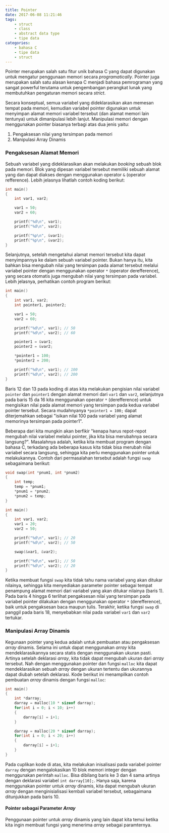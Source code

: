 ```yaml
---
title: Pointer
date: 2017-06-08 11:21:46
tags:
    - struct
    - class
    - abstract data type
    - tipe data
categories:
    - bahasa C
    - tipe data
    - struct
---
```


Pointer merupakan salah satu fitur unik bahasa C yang dapat digunakan untuk mengatur penggunaan memori secara *programatically*. Pointer juga merupakan salah satu alasan kenapa C menjadi bahasa pemrograman yang sangat powerful terutama untuk pengembangan perangkat lunak yang membutuhkan pengaturan memori secara *strict*.

Secara konseptual, semua variabel yang dideklarasikan akan memesan tempat pada memori, kemudian variabel pointer digunakan untuk menyimpan alamat memori variabel tersebut (dan alamat memori lain tentunya) untuk dimanipulasi lebih lanjut. Manipulasi memori dengan menggunakan pointer biasanya terbagi atas dua jenis yaitu:

1. Pengaksesan nilai yang tersimpan pada memori
2. Manipulasi Array Dinamis

### Pengaksesan Alamat Memori

Sebuah variabel yang dideklarasikan akan melakukan *booking* sebuah blok pada memori. Blok yang dipesan variabel tersebut memiliki sebuah alamat yang dan dapat diakses dengan menggunakan operator `&` (operator refference). Lebih jelasnya lihatlah contoh koding berikut:

```c
int main()
{
    int var1, var2;

    var1 = 50;
    var2 = 60;

    printf("%d\n", var1);
    printf("%d\n", var2);

    printf("%p\n", &var1);
    printf("%p\n", &var2);
}
```

Selanjutnya, setelah mengetahui alamat memori tersebut kita dapat menyimpannya ke dalam sebuah variabel pointer. Bukan hanya itu, kita bahkan bisa mengubah nilai yang tersimpan pada alamat tersebut melalui variabel pointer dengan menggunakan operator `*` (operator derefference), yang secara otomatis juga mengubah nilai yang tersimpan pada variabel. Lebih jelasnya, perhatikan contoh program berikut:

```c
int main()
{
    int var1, var2;
    int pointer1, pointer2;

    var1 = 50;
    var2 = 60;

    printf("%d\n", var1); // 50
    printf("%d\n", var2); // 60

    pointer1 = &var1;
    pointer2 = &var2;

    *pointer1 = 100;
    *pointer2 = 200;

    printf("%d\n", var1); // 100
    printf("%d\n", var2); // 200
}
```

Baris 12 dan 13 pada koding di atas kita melakukan pengisian nilai variabel `pointer` dan `pointer1` dengan alamat memori dari `var1` dan `var2`, selanjutnya pada baris 15 da 16 kita menggunakan operator `*` (derefference) untuk mengisikan nilai pada alamat memori yang tersimpan pada kedua variabel pointer tersebut. Secara mudahnyanya `*pointer1 = 100;` dapat diterjemahkan sebagai "isikan nilai 100 pada variabel yang alamat memorinya tersimpan pada pointer1".

Beberapa dari kita mungkin akan berfikir "kenapa harus repot-repot mengubah nilai variabel melalui pointer, jika kita bisa merubahnya secara langsung?". Masalahnya adalah, ketika kita membuat program dengan bahasa C, terkadang ada beberapa kasus kita tidak bisa merubah nilai variabel secara langsung, sehingga kita perlu menggunakan pointer untuk melakukannya. Contoh dari permasalahan tersebut adalah fungsi `swap` sebagaimana berikut:

```c
void swap(int *pnum1, int *pnum2)
{
    int temp;
    temp = *pnum1;
    *pnum1 = *pnum2;
    *pnum2 = temp;
}

int main()
{
    int var1, var2;
    var1 = 20;
    var2 = 50;

    printf("%d\n", var1); // 20
    printf("%d\n", var2); // 50

    swap(&var1, &var2);

    printf("%d\n", var1); // 50
    printf("%d\n", var2); // 20
}
```

Ketika membuat fungsi `swap` kita tidak tahu nama variabel yang akan ditukar nilainya, sehingga kita menyediakan parameter pointer sebagai tempat penampung alamat memori dari variabel yang akan ditukar nilainya (baris 1). Pada baris 4 hingga 6 terlihat pengaksesan nilai yang tersimpan pada variabel pointer dilakukan dengan menggunakan operator `*` (derefference), baik untuk pengaksesan baca maupun tulis. Terakhir, ketika fungsi `swap` di panggil pada baris 18, menyebabkan nilai pada variabel `var1` dan `var2` tertukar.

### Manipulasi Array Dinamis

Kegunaan pointer yang kedua adalah untuk pembuatan atau pengaksesan *array* dinamis. Selama ini untuk dapat menggunakan *array* kita mendeklarasikannya secara statis dengan menggunakan ukuran pasti. Artinya setelah deklarasi *array*, kita tidak dapat mengubah ukuran dari *array* tersebut. Nah dengan menggunakan pointer dan fungsi `malloc` kita dapat mendeklarasikan sebuah *array* dengan ukuran tertentu dan ukurannya dapat diubah setelah deklarasi. Kode berikut ini menampilkan contoh pembuatan *array* dinamis dengan fungsi `malloc`:

```c
int main()
{
    int *darray;
    darray = malloc(10 * sizeof darray);
    for(int i = 0; i < 10; i++)
    {
        darray[i] = i+1;
    }

    darray = malloc(20 * sizeof darray);
    for(int i = 0; i < 20; i++)
    {
        darray[i] = i+1;
    }
}
```

Pada cuplikan kode di atas, kita melakukan inisalisasi pada variabel pointer `darray` dengan mengalokasikan 10 blok memori integer dengan menggunakan perintah `malloc`. Bisa dibilang baris ke 3 dan 4 sama artinya dengan deklarasi variabel `int darray[10];`. Hanya saja, karena menggunakan pointer untuk *array* dinamis, kita dapat mengubah ukuran *array* dengan menginisialisasi kembali variabel tersebut, sebagaimana ditunjukkan pada baris 10.

#### Pointer sebagai Parameter *Array*

Penggunaan pointer untuk *array* dinamis yang lain dapat kita temui ketika kita ingin membuat fungsi yang menerima *array* sebagai paramternya.